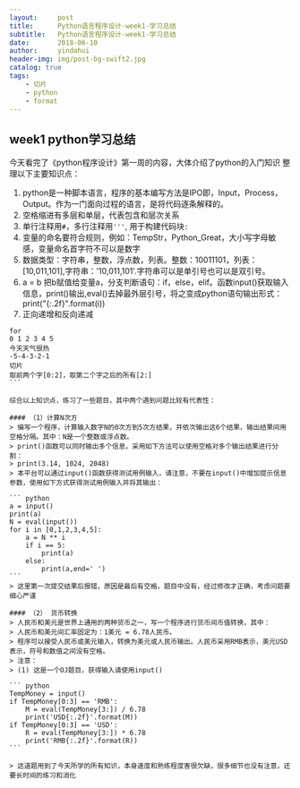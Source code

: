 ```yaml
---
layout:     post
title:      Python语言程序设计-week1-学习总结
subtitle:   Python语言程序设计-week1-学习总结
date:       2018-06-10
author:     yindahui
header-img: img/post-bg-swift2.jpg
catalog: true
tags:
    - 切片
    - python
    - format
---
```


## week1 python学习总结
今天看完了《python程序设计》第一周的内容，大体介绍了python的入门知识
整理以下主要知识点：
1. python是一种脚本语言，程序的基本编写方法是IPO即，Input，Process，Output。作为一门面向过程的语言，是将代码逐条解释的。
2. 空格缩进有多层和单层，代表包含和层次关系
3. 单行注释用`#`，多行注释用`'''`, 用于构建代码块`:`
4. 变量的命名要符合规则，例如：TempStr，Python_Great，大小写字母敏感，变量命名首字符不可以是数字
5. 数据类型：字符串，整数，浮点数，列表。整数：10011101，列表：[10,011,101],字符串：'10,011,101'.字符串可以是单引号也可以是双引号。
6. a = b 把b赋值给变量a，分支判断语句：if，else，elif。函数input()获取输入信息，print()输出,eval()去掉最外层引号，将之变成python语句输出形式：print("{:.2f}".format(i))
7. 正向递增和反向递减
````
for
0 1 2 3 4 5
今天天气很热
-5-4-3-2-1
切片
取前两个字[0:2]，取第二个字之后的所有[2:]
```

综合以上知识点，练习了一些题目，其中两个遇到问题比较有代表性：

#### （1）计算N次方
> 编写一个程序，计算输入数字N的0次方到5次方结果，并依次输出这6个结果，输出结果间用空格分隔。其中：N是一个整数或浮点数。
> print()函数可以同时输出多个信息，采用如下方法可以使用空格对多个输出结果进行分割：
> print(3.14, 1024, 2048)
> 本平台可以通过input()函数获得测试用例输入，请注意，不要在input()中增加提示信息参数，使用如下方式获得测试用例输入并将其输出：

``` python
a = input()
print(a)
N = eval(input())
for i in [0,1,2,3,4,5]:
    a = N ** i
    if i == 5:
        print(a)
    else:
        print(a,end=' ')
```
> 这里第一次提交结果后报错，原因是最后有空格，题目中没有，经过修改才正确，考虑问题要细心严谨

#### （2） 货币转换
> 人民币和美元是世界上通用的两种货币之一，写一个程序进行货币间币值转换，其中：
> 人民币和美元间汇率固定为：1美元 = 6.78人民币。
> 程序可以接受人民币或美元输入，转换为美元或人民币输出。人民币采用RMB表示，美元USD表示，符号和数值之间没有空格。
> 注意：
> (1) 这是一个OJ题目，获得输入请使用input() 

``` python
TempMoney = input()
if TempMoney[0:3] == 'RMB':
    M = eval(TempMoney[3:]) / 6.78
    print('USD{:.2f}'.format(M))
if TempMoney[0:3] == 'USD':
    R = eval(TempMoney[3:]) * 6.78
    print('RMB{:.2f}'.format(R))
```

> 这道题用到了今天所学的所有知识，本身速度和熟练程度害很欠缺，很多细节也没有注意，还要长时间的练习和消化